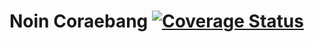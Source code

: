 # Noin Coraebang [![Coverage Status](https://coveralls.io/repos/github/park012241/noin-coraebang/badge.svg?branch=)](https://coveralls.io/github/park012241/noin-coraebang?branch=)
